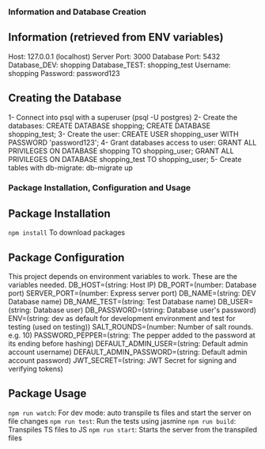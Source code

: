 ### Information and Database Creation

## Information (retrieved from ENV variables)
Host: 127.0.0.1 (localhost)
Server Port: 3000
Database Port: 5432
Database_DEV: shopping
Database_TEST: shopping_test
Username: shopping
Password: password123

## Creating the Database
1- Connect into psql with a superuser (psql -U postgres)
2- Create the databases:
        CREATE DATABASE shopping;
        CREATE DATABASE shopping_test;
3- Create the user:
        CREATE USER shopping_user WITH PASSWORD 'password123';
4- Grant databases access to user:
        GRANT ALL PRIVILEGES ON DATABASE shopping TO shopping_user;
        GRANT ALL PRIVILEGES ON DATABASE shopping_test TO shopping_user;
5- Create tables with db-migrate: db-migrate up

### Package Installation, Configuration and Usage

## Package Installation
`npm install` To download packages

## Package Configuration
This project depends on environment variables to work.
These are the variables needed.
DB_HOST=(string: Host IP)
DB_PORT=(number: Database port)
SERVER_PORT=(number: Express server port)
DB_NAME=(string: DEV Database name)
DB_NAME_TEST=(string: Test Database name)
DB_USER=(string: Database user)
DB_PASSWORD=(string: Database user's password)
ENV=(string: dev as default for development environment and test for testing (used on testing))
SALT_ROUNDS=(number: Number of salt rounds. e.g. 10)
PASSWORD_PEPPER=(string: The pepper added to the password at its ending before hashing)
DEFAULT_ADMIN_USER=(string: Default admin account username)
DEFAULT_ADMIN_PASSWORD=(string: Default admin account password)
JWT_SECRET=(string: JWT Secret for signing and verifying tokens)

## Package Usage
`npm run watch`: For dev mode: auto transpile ts files and start the server on file changes
`npm run test`: Run the tests using jasmine
`npm run build`: Transpiles TS files to JS
`npm run start`: Starts the server from the transpiled files
